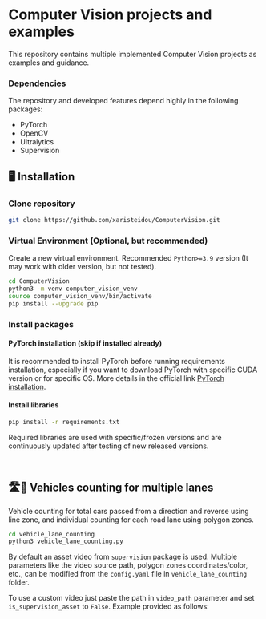 # Computer Vision projects and examples

This repository contains multiple implemented Computer Vision projects as examples and guidance.

### Dependencies

The repository and developed features depend highly in the following packages:
- PyTorch
- OpenCV
- Ultralytics
- Supervision

## 🖥️ Installation

### Clone repository

```bash
git clone https://github.com/xaristeidou/ComputerVision.git
```

### Virtual Environment (Optional, but recommended)

Create a new virtual environment. Recommended `Python>=3.9` version (It may work with older version, but not tested).

```bash
cd ComputerVision
python3 -m venv computer_vision_venv
source computer_vision_venv/bin/activate
pip install --upgrade pip
```

### Install packages

#### PyTorch installation (skip if installed already)

It is recommended to install PyTorch before running requirements installation, especially if you want to download PyTorch with specific CUDA version or for specific OS. More details in the official link [PyTorch installation](https://pytorch.org/get-started/locally/).

#### Install libraries

```bash
pip install -r requirements.txt
```
Required libraries are used with specific/frozen versions and are continuously updated after testing of new released versions.

<br>

## 🛣️🚗 Vehicles counting for multiple lanes

Vehicle counting for total cars passed from a direction and reverse using line zone, and individual counting for each road lane using polygon zones.

<!-- Placeholder for image of project -->

```bash
cd vehicle_lane_counting
python3 vehicle_lane_counting.py
```

By default an asset video from `supervision` package is used. Multiple parameters like the video source path, polygon zones coordinates/color, etc., can be modified from the `config.yaml` file in `vehicle_lane_counting` folder.

To use a custom video just paste the path in `video_path` parameter and set `is_supervision_asset` to `False`. Example provided as follows:
